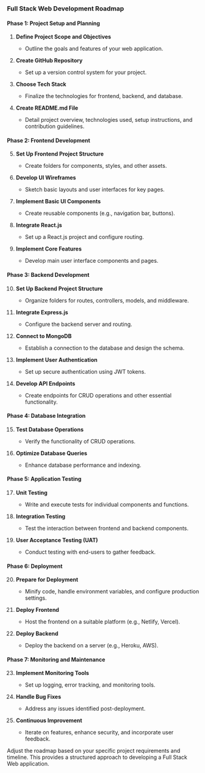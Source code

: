 ### Full Stack Web Development Roadmap

#### Phase 1: Project Setup and Planning
1. **Define Project Scope and Objectives**
   - Outline the goals and features of your web application.

2. **Create GitHub Repository**
   - Set up a version control system for your project.

3. **Choose Tech Stack**
   - Finalize the technologies for frontend, backend, and database.

4. **Create README.md File**
   - Detail project overview, technologies used, setup instructions, and contribution guidelines.

#### Phase 2: Frontend Development
5. **Set Up Frontend Project Structure**
   - Create folders for components, styles, and other assets.

6. **Develop UI Wireframes**
   - Sketch basic layouts and user interfaces for key pages.

7. **Implement Basic UI Components**
   - Create reusable components (e.g., navigation bar, buttons).

8. **Integrate React.js**
   - Set up a React.js project and configure routing.

9. **Implement Core Features**
   - Develop main user interface components and pages.

#### Phase 3: Backend Development
10. **Set Up Backend Project Structure**
    - Organize folders for routes, controllers, models, and middleware.

11. **Integrate Express.js**
    - Configure the backend server and routing.

12. **Connect to MongoDB**
    - Establish a connection to the database and design the schema.

13. **Implement User Authentication**
    - Set up secure authentication using JWT tokens.

14. **Develop API Endpoints**
    - Create endpoints for CRUD operations and other essential functionality.

#### Phase 4: Database Integration
15. **Test Database Operations**
    - Verify the functionality of CRUD operations.

16. **Optimize Database Queries**
    - Enhance database performance and indexing.

#### Phase 5: Application Testing
17. **Unit Testing**
    - Write and execute tests for individual components and functions.

18. **Integration Testing**
    - Test the interaction between frontend and backend components.

19. **User Acceptance Testing (UAT)**
    - Conduct testing with end-users to gather feedback.

#### Phase 6: Deployment
20. **Prepare for Deployment**
    - Minify code, handle environment variables, and configure production settings.

21. **Deploy Frontend**
    - Host the frontend on a suitable platform (e.g., Netlify, Vercel).

22. **Deploy Backend**
    - Deploy the backend on a server (e.g., Heroku, AWS).

#### Phase 7: Monitoring and Maintenance
23. **Implement Monitoring Tools**
    - Set up logging, error tracking, and monitoring tools.

24. **Handle Bug Fixes**
    - Address any issues identified post-deployment.

25. **Continuous Improvement**
    - Iterate on features, enhance security, and incorporate user feedback.

Adjust the roadmap based on your specific project requirements and timeline. This provides a structured approach to developing a Full Stack Web application.
